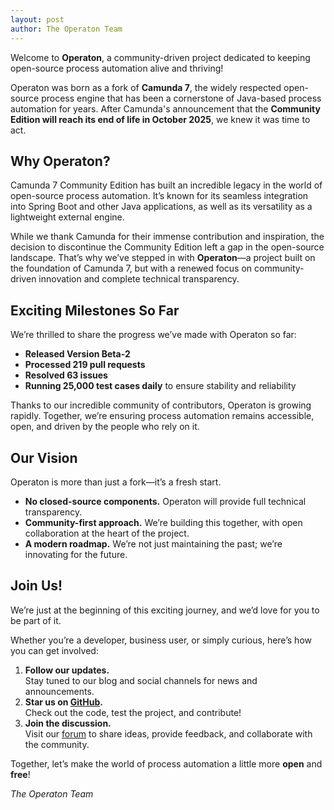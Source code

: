 ```yaml
---
layout: post
author: The Operaton Team
---
```


Welcome to **Operaton**, a community-driven project dedicated to keeping open-source process automation alive and thriving!

Operaton was born as a fork of **Camunda 7**, the widely respected open-source process engine that has been a cornerstone of Java-based process automation for years. After Camunda's announcement that the **Community Edition will reach its end of life in October 2025**, we knew it was time to act.

## Why Operaton?

Camunda 7 Community Edition has built an incredible legacy in the world of open-source process automation. It’s known for its seamless integration into Spring Boot and other Java applications, as well as its versatility as a lightweight external engine.

While we thank Camunda for their immense contribution and inspiration, the decision to discontinue the Community Edition left a gap in the open-source landscape. That’s why we’ve stepped in with **Operaton**—a project built on the foundation of Camunda 7, but with a renewed focus on community-driven innovation and complete technical transparency.

## Exciting Milestones So Far

We’re thrilled to share the progress we’ve made with Operaton so far:

- **Released Version Beta-2**
- **Processed 219 pull requests**
- **Resolved 63 issues**
- **Running 25,000 test cases daily** to ensure stability and reliability

Thanks to our incredible community of contributors, Operaton is growing rapidly. Together, we’re ensuring process automation remains accessible, open, and driven by the people who rely on it.

## Our Vision

Operaton is more than just a fork—it’s a fresh start.

- **No closed-source components.** Operaton will provide full technical transparency.
- **Community-first approach.** We’re building this together, with open collaboration at the heart of the project.
- **A modern roadmap.** We’re not just maintaining the past; we’re innovating for the future.

## Join Us!

We’re just at the beginning of this exciting journey, and we’d love for you to be part of it.

Whether you’re a developer, business user, or simply curious, here’s how you can get involved:

1. **Follow our updates.**  
   Stay tuned to our blog and social channels for news and announcements.
2. **Star us on [GitHub](https://github.com/operaton/operaton).**  
   Check out the code, test the project, and contribute!
3. **Join the discussion.**  
   Visit our [forum](https://forum.operaton.org) to share ideas, provide feedback, and collaborate with the community.

Together, let’s make the world of process automation a little more **open** and **free**!

*The Operaton Team*  